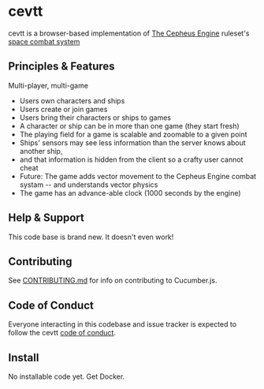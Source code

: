 # cevtt

cevtt is a browser-based implementation of [The Cepheus Engine](https://www.orffenspace.com/cepheus-srd/introduction.html) ruleset's [space combat system](https://www.orffenspace.com/cepheus-srd/space-combat.html)

## Principles & Features
Multi-player, multi-game

* Users own characters and ships
* Users create or join games
* Users bring their characters or ships to games
* A character or ship can be in more than one game (they start fresh)
* The playing field for a game is scalable and zoomable to a given point
* Ships' sensors may see less information than the server knows about another ship,
* and that information is hidden from the client so a crafty user cannot cheat
* Future: The game adds vector movement to the Cepheus Engine combat systam -- and understands vector physics
* The game has an advance-able clock (1000 seconds by the engine)

## Help & Support
This code base is brand new. It doesn't even work!

## Contributing

See [CONTRIBUTING.md](CONTRIBUTING.md) for info on contributing to Cucumber.js.

## Code of Conduct

Everyone interacting in this codebase and issue tracker is expected to follow the cevtt [code of conduct](CODE_OF_CONDUCT.md).

## Install

No installable code yet.
Get Docker.

